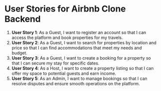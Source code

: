 # User Stories for Airbnb Clone Backend

1. **User Story 1**: As a Guest, I want to register an account so that I can access the platform and book properties for my travels.
2. **User Story 2**: As a Guest, I want to search for properties by location and price so that I can find accommodations that meet my needs and budget.
3. **User Story 3**: As a Guest, I want to create a booking for a property so that I can secure my stay for specific dates.
4. **User Story 4**: As a Host, I want to create a property listing so that I can offer my space to potential guests and earn income.
5. **User Story 5**: As an Admin, I want to manage bookings so that I can resolve disputes and ensure smooth operations on the platform.
